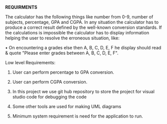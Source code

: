 **REQUIRMENTS**

The calculator has the following things like number from 0-9, number of subjects, percentage, GPA and CGPA. In any situation the calculator has to produce a correct result defined by the well-known conversion standards. If the calculations is impossible the calculator has to display information helping the user to resolve the erroneous situation, like:

• On encountering a grades else then A, B, C, D, E, F he display should read & quote "Please enter grades between A, B, C, D, E, F".

Low level Requirements:

1. User can perform percentage to GPA conversion.

2. User can perform CGPA conversion.

3. In this project we use git hub repository to store the project for visual studio code for debugging the code

4. Some other tools are used for making UML diagrams

5. Minimum system requirement is need for the application to run.